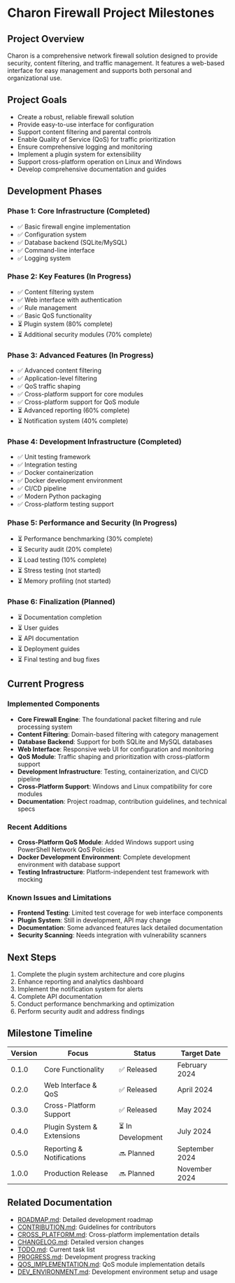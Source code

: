 # Charon Firewall Project Milestones

## Project Overview
Charon is a comprehensive network firewall solution designed to provide security, content filtering, and traffic management. It features a web-based interface for easy management and supports both personal and organizational use.

## Project Goals
- Create a robust, reliable firewall solution
- Provide easy-to-use interface for configuration
- Support content filtering and parental controls
- Enable Quality of Service (QoS) for traffic prioritization
- Ensure comprehensive logging and monitoring
- Implement a plugin system for extensibility
- Support cross-platform operation on Linux and Windows
- Develop comprehensive documentation and guides

## Development Phases

### Phase 1: Core Infrastructure (Completed)
- ✅ Basic firewall engine implementation
- ✅ Configuration system
- ✅ Database backend (SQLite/MySQL)
- ✅ Command-line interface
- ✅ Logging system

### Phase 2: Key Features (In Progress)
- ✅ Content filtering system
- ✅ Web interface with authentication
- ✅ Rule management
- ✅ Basic QoS functionality
- ⏳ Plugin system (80% complete)
- ⏳ Additional security modules (70% complete)

### Phase 3: Advanced Features (In Progress)
- ✅ Advanced content filtering
- ✅ Application-level filtering
- ✅ QoS traffic shaping
- ✅ Cross-platform support for core modules
- ✅ Cross-platform support for QoS module 
- ⏳ Advanced reporting (60% complete)
- ⏳ Notification system (40% complete)

### Phase 4: Development Infrastructure (Completed)
- ✅ Unit testing framework
- ✅ Integration testing
- ✅ Docker containerization
- ✅ Docker development environment
- ✅ CI/CD pipeline
- ✅ Modern Python packaging
- ✅ Cross-platform testing support

### Phase 5: Performance and Security (In Progress)
- ⏳ Performance benchmarking (30% complete)
- ⏳ Security audit (20% complete)
- ⏳ Load testing (10% complete)
- ⏳ Stress testing (not started)
- ⏳ Memory profiling (not started)

### Phase 6: Finalization (Planned)
- ⏳ Documentation completion
- ⏳ User guides
- ⏳ API documentation
- ⏳ Deployment guides
- ⏳ Final testing and bug fixes

## Current Progress

### Implemented Components
- **Core Firewall Engine**: The foundational packet filtering and rule processing system
- **Content Filtering**: Domain-based filtering with category management
- **Database Backend**: Support for both SQLite and MySQL databases
- **Web Interface**: Responsive web UI for configuration and monitoring
- **QoS Module**: Traffic shaping and prioritization with cross-platform support
- **Development Infrastructure**: Testing, containerization, and CI/CD pipeline
- **Cross-Platform Support**: Windows and Linux compatibility for core modules
- **Documentation**: Project roadmap, contribution guidelines, and technical specs

### Recent Additions
- **Cross-Platform QoS Module**: Added Windows support using PowerShell Network QoS Policies
- **Docker Development Environment**: Complete development environment with database support
- **Testing Infrastructure**: Platform-independent test framework with mocking

### Known Issues and Limitations
- **Frontend Testing**: Limited test coverage for web interface components
- **Plugin System**: Still in development, API may change
- **Documentation**: Some advanced features lack detailed documentation
- **Security Scanning**: Needs integration with vulnerability scanners

## Next Steps
1. Complete the plugin system architecture and core plugins
2. Enhance reporting and analytics dashboard
3. Implement the notification system for alerts
4. Complete API documentation
5. Conduct performance benchmarking and optimization
6. Perform security audit and address findings

## Milestone Timeline

| Version | Focus | Status | Target Date |
|---------|-------|--------|------------|
| 0.1.0 | Core Functionality | ✅ Released | February 2024 |
| 0.2.0 | Web Interface & QoS | ✅ Released | April 2024 |
| 0.3.0 | Cross-Platform Support | ✅ Released | May 2024 |
| 0.4.0 | Plugin System & Extensions | ⏳ In Development | July 2024 |
| 0.5.0 | Reporting & Notifications | 🔜 Planned | September 2024 |
| 1.0.0 | Production Release | 🔜 Planned | November 2024 |

## Related Documentation
- [ROADMAP.md](ROADMAP.md): Detailed development roadmap
- [CONTRIBUTION.md](CONTRIBUTION.md): Guidelines for contributors
- [CROSS_PLATFORM.md](CROSS_PLATFORM.md): Cross-platform implementation details
- [CHANGELOG.md](CHANGELOG.md): Detailed version changes
- [TODO.md](TODO.md): Current task list
- [PROGRESS.md](PROGRESS.md): Development progress tracking
- [QOS_IMPLEMENTATION.md](QOS_IMPLEMENTATION.md): QoS module implementation details
- [DEV_ENVIRONMENT.md](DEV_ENVIRONMENT.md): Development environment setup and usage 